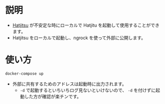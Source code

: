 # 説明
- [Hatjitsu](https://hatjitsu.toolforge.org/) が不安定な時にローカルで Hatjitu を起動して使用することができます。
- Hatjitsu をローカルで起動し、ngrock を使って外部に公開します。

# 使い方
```sh
docker-compose up
```
- 外部に共有するためのアドレスは起動時に出力されます。
  - `-d` で起動するといちいちログ見ないといけないので、 `-d` を付けずに起動した方が確認が楽チンです。
